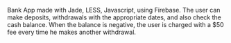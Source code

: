 Bank App made with Jade, LESS, Javascript, using Firebase. The user can make deposits, withdrawals with the appropriate dates, and also check the cash balance. When the balance is negative, the user is charged with a $50 fee every time he makes another withdrawal.
